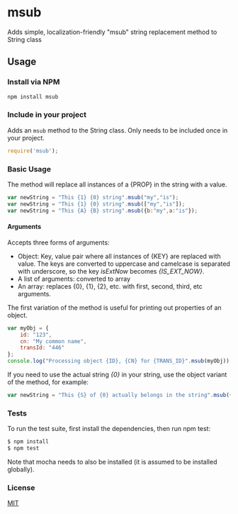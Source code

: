 # msub
Adds simple, localization-friendly "msub" string replacement method to String class

## Usage

### Install via NPM

```bash
npm install msub
```

### Include in your project

Adds an ```msub``` method to the String class.
Only needs to be included once in your project.

```javascript
require('msub');
```

### Basic Usage

The method will replace all instances of a {PROP} in the string with a value.

```javascript
var newString = "This {1} {0} string".msub("my","is");
var newString = "This {1} {0} string".msub(["my","is"]);
var newString = "This {A} {B} string".msub({b:"my",a:"is"});
```

#### Arguments

Accepts three forms of arguments:

* Object: Key, value pair where all instances of {KEY} are replaced with value.
The keys are converted to uppercase and camelcase is separated with underscore, so
the key _isExtNow_ becomes _{IS_EXT_NOW}_. 
* A list of arguments: converted to array
* An array: replaces {0}, {1}, {2}, etc. with first, second, third, etc arguments.

The first variation of the method is useful for printing out properties of an object.

```javascript
var myObj = {
    id: "123",
    cn: "My common name",
    transId: "446"
};
console.log("Processing object {ID}, {CN} for {TRANS_ID}".msub(myObj));
```

If you need to use the actual string _{0}_ in your string, use the object variant
of the method, for example:

```javascript
var newString = "This {S} of {0} actually belongs in the string".msub({s:"instance"});
```

### Tests
To run the test suite, first install the dependencies, then run npm test:

```bash
$ npm install
$ npm test
```

Note that mocha needs to also be installed (it is assumed to be installed globally).

### License

[MIT](https://github.com/strongloop/express/blob/master/LICENSE)